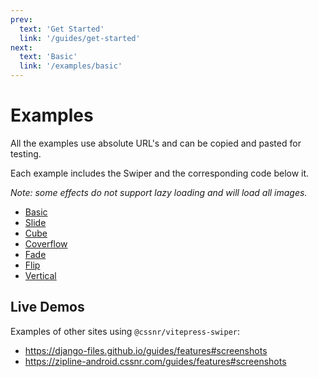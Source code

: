 ```yaml
---
prev:
  text: 'Get Started'
  link: '/guides/get-started'
next:
  text: 'Basic'
  link: '/examples/basic'
---
```


# Examples

<!--@include: ./parts/links.md{,1}-->

All the examples use absolute URL's and can be copied and pasted for testing.

Each example includes the Swiper and the corresponding code below it.

_Note: some effects do not support lazy loading and will load all images._

- [Basic](basic.md)
- [Slide](slide.md)
- [Cube](cube.md)
- [Coverflow](coverflow.md)
- [Fade](fade.md)
- [Flip](flip.md)
- [Vertical](vertical.md)

## Live Demos

Examples of other sites using `@cssnr/vitepress-swiper`:

- https://django-files.github.io/guides/features#screenshots
- https://zipline-android.cssnr.com/guides/features#screenshots
